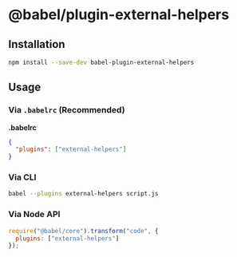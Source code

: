 # @babel/plugin-external-helpers

## Installation

```sh
npm install --save-dev babel-plugin-external-helpers
```

## Usage

### Via `.babelrc` (Recommended)

**.babelrc**

```json
{
  "plugins": ["external-helpers"]
}
```

### Via CLI

```sh
babel --plugins external-helpers script.js
```

### Via Node API

```javascript
require("@babel/core").transform("code", {
  plugins: ["external-helpers"]
});
```
